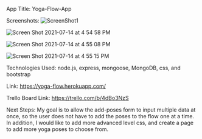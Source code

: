 App Title: 
Yoga-Flow-App

Screenshots:
![ScreenShot1](https://user-images.githubusercontent.com/84697174/125707818-d62232dd-23c0-477a-983b-28092b31dd1e.png)

![Screen Shot 2021-07-14 at 4 54 58 PM](https://user-images.githubusercontent.com/84697174/125707840-0f865c81-1330-462f-a836-e856435d6cc7.png)

![Screen Shot 2021-07-14 at 4 55 08 PM](https://user-images.githubusercontent.com/84697174/125707846-0f4cb566-db1f-4a51-b30e-41780cda0ebf.png)

![Screen Shot 2021-07-14 at 4 55 15 PM](https://user-images.githubusercontent.com/84697174/125707851-b62fd813-63ef-4bc2-a860-6706c6d9375e.png)



Technologies Used:
node.js, express, mongoose, MongoDB, css, and bootstrap


Link:
https://yoga-flow.herokuapp.com/

Trello Board Link:
https://trello.com/b/4dBo3NzS

Next Steps:
My goal is to allow the add-poses form to input multiple data at once, so the user does not have to add the poses to the flow one at a time. In addition, I would like to add more advanced level css, and create a page to add more yoga poses to choose from.
